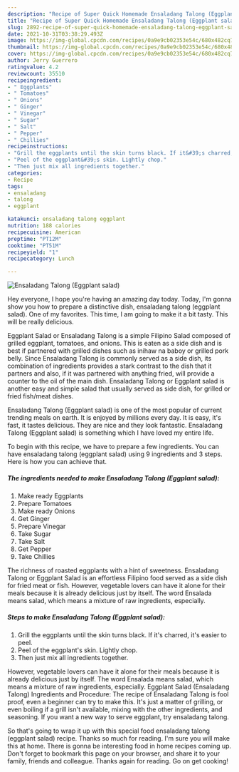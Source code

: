 ```yaml
---
description: "Recipe of Super Quick Homemade Ensaladang Talong (Eggplant salad)"
title: "Recipe of Super Quick Homemade Ensaladang Talong (Eggplant salad)"
slug: 2892-recipe-of-super-quick-homemade-ensaladang-talong-eggplant-salad
date: 2021-10-31T03:38:29.493Z
image: https://img-global.cpcdn.com/recipes/0a9e9cb02353e54c/680x482cq70/ensaladang-talong-eggplant-salad-recipe-main-photo.jpg
thumbnail: https://img-global.cpcdn.com/recipes/0a9e9cb02353e54c/680x482cq70/ensaladang-talong-eggplant-salad-recipe-main-photo.jpg
cover: https://img-global.cpcdn.com/recipes/0a9e9cb02353e54c/680x482cq70/ensaladang-talong-eggplant-salad-recipe-main-photo.jpg
author: Jerry Guerrero
ratingvalue: 4.2
reviewcount: 35510
recipeingredient:
- " Eggplants"
- " Tomatoes"
- " Onions"
- " Ginger"
- " Vinegar"
- " Sugar"
- " Salt"
- " Pepper"
- " Chillies"
recipeinstructions:
- "Grill the eggplants until the skin turns black. If it&#39;s charred, it&#39;s easier to peel."
- "Peel of the eggplant&#39;s skin. Lightly chop."
- "Then just mix all ingredients together."
categories:
- Recipe
tags:
- ensaladang
- talong
- eggplant

katakunci: ensaladang talong eggplant 
nutrition: 188 calories
recipecuisine: American
preptime: "PT12M"
cooktime: "PT51M"
recipeyield: "1"
recipecategory: Lunch

---
```



![Ensaladang Talong (Eggplant salad)](https://img-global.cpcdn.com/recipes/0a9e9cb02353e54c/680x482cq70/ensaladang-talong-eggplant-salad-recipe-main-photo.jpg)

Hey everyone, I hope you're having an amazing day today. Today, I'm gonna show you how to prepare a distinctive dish, ensaladang talong (eggplant salad). One of my favorites. This time, I am going to make it a bit tasty. This will be really delicious.

Eggplant Salad or Ensaladang Talong is a simple Filipino Salad composed of grilled eggplant, tomatoes, and onions. This is eaten as a side dish and is best if partnered with grilled dishes such as inihaw na baboy or grilled pork belly. Since Ensaladang Talong is commonly served as a side dish, its combination of ingredients provides a stark contrast to the dish that it partners and also, if it was partnered with anything fried, will provide a counter to the oil of the main dish. Ensaladang Talong or Eggplant salad is another easy and simple salad that usually served as side dish, for grilled or fried fish/meat dishes.

Ensaladang Talong (Eggplant salad) is one of the most popular of current trending meals on earth. It is enjoyed by millions every day. It is easy, it's fast, it tastes delicious. They are nice and they look fantastic. Ensaladang Talong (Eggplant salad) is something which I have loved my entire life.


To begin with this recipe, we have to prepare a few ingredients. You can have ensaladang talong (eggplant salad) using 9 ingredients and 3 steps. Here is how you can achieve that.

<!--inarticleads1-->

##### The ingredients needed to make Ensaladang Talong (Eggplant salad):

1. Make ready  Eggplants
1. Prepare  Tomatoes
1. Make ready  Onions
1. Get  Ginger
1. Prepare  Vinegar
1. Take  Sugar
1. Take  Salt
1. Get  Pepper
1. Take  Chillies


The richness of roasted eggplants with a hint of sweetness. Ensaladang Talong or Eggplant Salad is an effortless Filipino food served as a side dish for fried meat or fish. However, vegetable lovers can have it alone for their meals because it is already delicious just by itself. The word Ensalada means salad, which means a mixture of raw ingredients, especially. 

<!--inarticleads2-->

##### Steps to make Ensaladang Talong (Eggplant salad):

1. Grill the eggplants until the skin turns black. If it&#39;s charred, it&#39;s easier to peel.
1. Peel of the eggplant&#39;s skin. Lightly chop.
1. Then just mix all ingredients together.


However, vegetable lovers can have it alone for their meals because it is already delicious just by itself. The word Ensalada means salad, which means a mixture of raw ingredients, especially. Eggplant Salad (Ensaladang Talong) Ingredients and Procedure: The recipe of Ensaladang Talong is fool proof, even a beginner can try to make this. It&#39;s just a matter of grilling, or even boiling if a grill isn&#39;t available, mixing with the other ingredients, and seasoning. If you want a new way to serve eggplant, try ensaladang talong. 

So that's going to wrap it up with this special food ensaladang talong (eggplant salad) recipe. Thanks so much for reading. I'm sure you will make this at home. There is gonna be interesting food in home recipes coming up. Don't forget to bookmark this page on your browser, and share it to your family, friends and colleague. Thanks again for reading. Go on get cooking!
